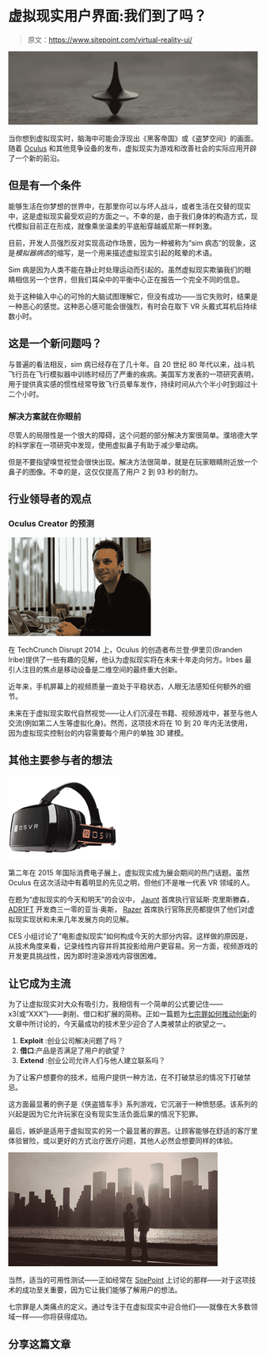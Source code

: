 # 虚拟现实用户界面:我们到了吗？

> 原文：<https://www.sitepoint.com/virtual-reality-ui/>

![Inception scene](img/a7b7447ed7f7bbbfd28b1186b260a53e.png)

当你想到虚拟现实时，脑海中可能会浮现出《黑客帝国》或《盗梦空间》的画面。随着 [Oculus](https://www.oculus.com/) 和其他竞争设备的发布，虚拟现实为游戏和改善社会的实际应用开辟了一个新的前沿。

## 但是有一个条件

能够生活在你梦想的世界中，在那里你可以与坏人战斗，或者生活在交替的现实中，这是虚拟现实最受欢迎的方面之一。不幸的是，由于我们身体的构造方式，现代模拟目前正在形成，就像乘坐温柔的平底船穿越威尼斯一样刺激。

目前，开发人员强烈反对实现高动作场景，因为一种被称为“sim 病态”的现象，这是*模拟器病态*的缩写，是一个用来描述虚拟现实引起的眩晕的术语。

Sim 病是因为人类不能在静止时处理运动而引起的。虽然虚拟现实欺骗我们的眼睛相信另一个世界，但我们耳朵中的平衡中心正在报告一个完全不同的信息。

处于这种输入中心的可怜的大脑试图理解它，但没有成功——当它失败时，结果是一种恶心的感觉。这种恶心感可能会很强烈，有时会在取下 VR 头戴式耳机后持续数小时。

## 这是一个新问题吗？

与普遍的看法相反，sim 病已经存在了几十年。自 20 世纪 80 年代以来，战斗机飞行员在飞行模拟器中训练时经历了严重的疾病。美国军方发表的一项研究表明，用于提供真实感的惯性经常导致飞行员晕车发作，持续时间从六个半小时到超过十二个小时。

### 解决方案就在你眼前

尽管人的局限性是一个很大的障碍，这个问题的部分解决方案很简单。濮培德大学的科学家在一项研究中发现，使用虚拟鼻子有助于减少晕动病。

但是不要指望嗅觉视觉会很快出现。解决方法很简单，就是在玩家眼睛附近放一个鼻子的图像。不幸的是，这仅仅提高了用户 2 到 93 秒的耐力。

## 行业领导者的观点

### Oculus Creator 的预测

![Brendan Iribe](img/14464c405847283a99fd3a347a0d8c91.png)

在 TechCrunch Disrupt 2014 上，Oculus 的创造者布兰登·伊里贝(Branden Iribe)提供了一些有趣的见解，他认为虚拟现实将在未来十年走向何方。Irbes 最引人注目的焦点是移动设备是二维空间的最终重大创新。

近年来，手机屏幕上的视频质量一直处于平稳状态，人眼无法感知任何额外的细节。

未来在于虚拟现实取代自然视觉——让人们沉浸在书籍、视频游戏中，甚至与他人交流(例如第二人生等虚拟化身)。然而，这项技术将在 10 到 20 年内无法使用，因为虚拟现实控制台的内容需要每个用户的单独 3D 建模。

## 其他主要参与者的想法

![Open Source Virtual Reality Headset](img/039ecd30576532d655950340d35e6a44.png)

第二年在 2015 年国际消费电子展上，虚拟现实成为展会期间的热门话题。虽然 Oculus 在这次活动中有着明显的先见之明，但他们不是唯一代表 VR 领域的人。

在题为“虚拟现实的今天和明天”的会议中， [Jaunt](http://www.jauntvr.com/) 首席执行官延斯·克里斯滕森， [ADR1FT](http://adr1ft.com/) 开发商三一零的亚当·奥斯， [Razer](http://www.razerzone.com/osvr) 首席执行官陈民亮都提供了他们对虚拟现实现状和未来几年发展方向的见解。

CES 小组讨论了“电影虚拟现实”如何构成今天的大部分内容。这样做的原因是，从技术角度来看，记录线性内容并将其投影给用户更容易。另一方面，视频游戏的开发更具挑战性，因为即时渲染游戏内容很困难。

## 让它成为主流

为了让虚拟现实对大众有吸引力，我相信有一个简单的公式要记住——x3(或“XXX”)——剥削、借口和扩展的简称。正如一篇题为[七宗罪如何推动创新](http://charlescosta.net/2014/04/how-the-seven-deadly-sins-drive-innovaiton/)的文章中所讨论的，今天最成功的技术至少迎合了人类被禁止的欲望之一。

1.  **Exploit** :创业公司解决问题了吗？
2.  **借口**:产品是否满足了用户的欲望？
3.  **Extend** :创业公司允许人们与他人建立联系吗？

为了让客户想要你的技术，给用户提供一种方法，在不打破禁忌的情况下打破禁忌。

这方面最显著的例子是《侠盗猎车手》系列游戏，它沉溺于一种愤怒感。该系列的兴起是因为它允许玩家在没有现实生活负面后果的情况下犯罪。

最后，嫉妒是适用于虚拟现实的另一个最显著的罪恶。让顾客能够在舒适的客厅里体验冒险，或以更好的方式治疗医疗问题，其他人必然会想要同样的体验。

![Inception](img/1fb62cb157f13b9142dd00df3eb2528f.png)

当然，适当的可用性测试——正如经常在 [SitePoint](https://www.sitepoint.com/choosing-usability-tests-participants/) 上讨论的那样——对于这项技术的成功至关重要，因为它让我们能够了解用户的想法。

七宗罪是人类痛点的定义。通过专注于在虚拟现实中迎合他们——就像在大多数领域一样——你将获得成功。

## 分享这篇文章